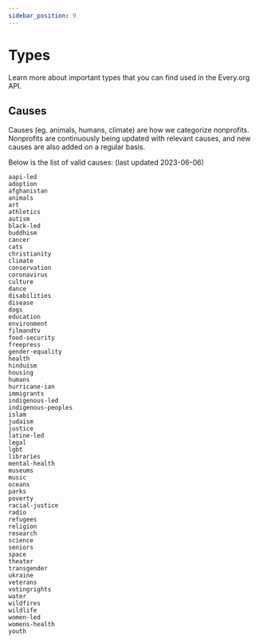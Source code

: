 ```yaml
---
sidebar_position: 9
---
```


# Types

Learn more about important types that you can find used in the Every.org API.

## Causes

Causes (eg. animals, humans, climate) are how we categorize nonprofits.
Nonprofits are continuously being updated with relevant causes, and new causes
are also added on a regular basis.

Below is the list of valid causes: (last updated 2023-06-06)

```
aapi-led
adoption
afghanistan
animals
art
athletics
autism
black-led
buddhism
cancer
cats
christianity
climate
conservation
coronavirus
culture
dance
disabilities
disease
dogs
education
environment
filmandtv
food-security
freepress
gender-equality
health
hinduism
housing
humans
hurricane-ian
immigrants
indigenous-led
indigenous-peoples
islam
judaism
justice
latine-led
legal
lgbt
libraries
mental-health
museums
music
oceans
parks
poverty
racial-justice
radio
refugees
religion
research
science
seniors
space
theater
transgender
ukraine
veterans
votingrights
water
wildfires
wildlife
women-led
womens-health
youth
```
